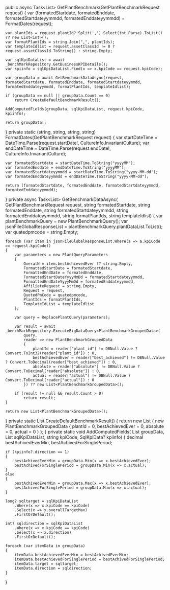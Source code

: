 public async Task<List<PlantBenchmarkGroupedData>> GetPlantBenchmark(GetPlantBenchmarkRequest request)
{
    var (formatedStartdate, formatedEnddate, formatedStartdateyymmdd, formatedEnddateyymmdd) = FormatDates(request);

    var plantIds = request.plantId?.Split(',').Select(int.Parse).ToList() ?? new List<int>();
    var formatPlantIds = string.Join(",", plantIds);
    var templateIdlist = request.assetClassId != 0 ? request.assetClassId.ToString() : string.Empty;

    var sqlKpiDataList = await _benchMarkRepository.GetBusinessKPIDetails();
    var kpiinfo = sqlKpiDataList.Find(x => x.kpiCode == request.kpiCode);

    var groupData = await GetBenchmarkDataAsync(request, formatedStartdate, formatedEnddate, formatedStartdateyymmdd, formatedEnddateyymmdd, formatPlantIds, templateIdlist);

    if (groupData == null || groupData.Count == 0)
        return CreateDefaultBenchmarkResult();

    AddComputedFields(groupData, sqlKpiDataList, request.kpiCode, kpiinfo);

    return groupData!;
}
private static (string, string, string, string) FormatDates(GetPlantBenchmarkRequest request)
{
    var startDateTime = DateTime.Parse(request.startDate!, CultureInfo.InvariantCulture);
    var endDateTime = DateTime.Parse(request.endDate!, CultureInfo.InvariantCulture);

    var formatedStartdate = startDateTime.ToString("yyyyMM");
    var formatedEnddate = endDateTime.ToString("yyyyMM");
    var formatedStartdateyymmdd = startDateTime.ToString("yyyy-MM-dd");
    var formatedEnddateyymmdd = endDateTime.ToString("yyyy-MM-dd");

    return (formatedStartdate, formatedEnddate, formatedStartdateyymmdd, formatedEnddateyymmdd);
}
private async Task<List<PlantBenchmarkGroupedData>> GetBenchmarkDataAsync(
    GetPlantBenchmarkRequest request,
    string formatedStartdate,
    string formatedEnddate,
    string formatedStartdateyymmdd,
    string formatedEnddateyymmdd,
    string formatPlantIds,
    string templateIdlist)
{
    var plantBenchmarkQuery = new PlantBenchmarkQuery();
    var jsonFileGlobalResponseList = plantBenchmarkQuery.plantDataList.ToList();
    var quatedpmcode = string.Empty;

    foreach (var item in jsonFileGlobalResponseList.Where(a => a.kpiCode == request.kpiCode))
    {
        var parameters = new PlantQueryParameters
        {
            OveralN = item.bestAchievedEver ?? string.Empty,
            FormattedStartDate = formatedStartdate,
            FormattedEndDate = formatedEnddate,
            FormattedStartDateYyyyMmDd = formatedStartdateyymmdd,
            FormattedEndDateYyyyMmDd = formatedEnddateyymmdd,
            AffiliateRequest = string.Empty,
            Request = request,
            QuotedPmCode = quatedpmcode,
            PlantIds = formatPlantIds,
            TemplateIdList = templateIdlist
        };

        var query = ReplacePlantQuery(parameters);

        var result = await _benchMarkRepository.ExecuteBigDataQuery<PlantBenchmarkGroupedData>(
            query,
            reader => new PlantBenchmarkGroupedData
            {
                plantId = reader["plant_id"] != DBNull.Value ? Convert.ToInt32(reader["plant_id"]) : 0,
                bestAchievedEver = reader["best_achieved"] != DBNull.Value ? Convert.ToDecimal(reader["best_achieved"]) : 0,
                absolute = reader["absolute"] != DBNull.Value ? Convert.ToDecimal(reader["absolute"]) : 0,
                actual = reader["actual"] != DBNull.Value ? Convert.ToDecimal(reader["actual"]) : 0
            }) ?? new List<PlantBenchmarkGroupedData>();

        if (result != null && result.Count > 0)
            return result;
    }

    return new List<PlantBenchmarkGroupedData>();
}
private static List<PlantBenchmarkGroupedData> CreateDefaultBenchmarkResult()
{
    return new List<PlantBenchmarkGroupedData>
    {
        new PlantBenchmarkGroupedData
        {
            plantId = 0,
            bestAchievedEver = 0,
            absolute = 0,
            actual = 0
        }
    };
}
private static void AddComputedFields(
    List<PlantBenchmarkGroupedData> groupData,
    List<SqlKpiData> sqlKpiDataList,
    string kpiCode,
    SqlKpiData? kpiinfo)
{
    decimal bestAchivedEverMin, bestAchivedForSinglePeriod;

    if (kpiinfo?.direction == 1)
    {
        bestAchivedEverMin = groupData.Min(x => x.bestAchievedEver);
        bestAchivedForSinglePeriod = groupData.Min(x => x.actual);
    }
    else
    {
        bestAchivedEverMin = groupData.Max(x => x.bestAchievedEver);
        bestAchivedForSinglePeriod = groupData.Max(x => x.actual);
    }

    long? sqltarget = sqlKpiDataList
        .Where(x => x.kpiCode == kpiCode)
        .Select(x => x.overallTargetMax)
        .FirstOrDefault();

    int? sqldirection = sqlKpiDataList
        .Where(x => x.kpiCode == kpiCode)
        .Select(x => x.direction)
        .FirstOrDefault();

    foreach (var itemData in groupData)
    {
        itemData.bestAchievedEverMin = bestAchivedEverMin;
        itemData.bestAchievedForSinglePeriod = bestAchivedForSinglePeriod;
        itemData.target = sqltarget;
        itemData.direction = sqldirection;
    }
}
